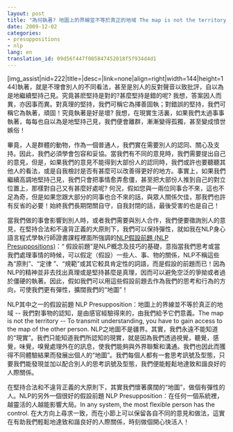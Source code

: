```yaml
---
layout: post
title: "為何執著? 地圖上的界線並不等於真正的地域 The map is not the territory"
date: 2009-12-02
categories:
- presuppositions
- nlp
lang: en
translation_id: 09d56f447f085847452018f5f934d4d1
---
```

<!--break-->
<p>[img_assist|nid=222|title=|desc=|link=none|align=right|width=144|height=144]執著，就是不理會別人的不同看法，甚至是別人的反對聲音以致批評，自以為是地繼續堅持己見。究竟甚麽堅持是對的?甚麼堅持是錯的呢? 我想，答案因人而異，亦因事而異。對真理的堅持，我們可稱它為擇善固執；對錯誤的堅持，我們可稱它為執著，頑固！究竟執著是好是壞? 我想，在現實生活裏，如果我們太過事事執著，每每也自以為是地堅持己見，我們便會離群，漸漸變得孤獨，甚至變成憤世嫉俗！ </p>

<p>畢竟，人是群體的動物，作為一個普通人，我們實在需要別人的認同、關心及支持。因此，我們必須學會包容和妥協。當我們有不同的意見時，我們需要提出自己的意見，但是，如果我們的意見不能得到大部份人的認同時，我們或許也要聽聽其他人的看法，或是自我檢討是否有甚麼可以改善得更好的地方。事實上，如果我們繼續高調地堅持己見，我們只會把事情愈弄愈僵，甚至把大部份人推到自己的對立位置上，那樣對自己又有甚麼好處呢? 何況，假如您與一兩位同事合不來，這也不足為奇，但是如果您跟大部分的同事也合不來的話，與眾人關係欠佳，那我們也許有反省的必要！始終我們長期閉關自守，自我封閉的話，最後受害的也是自己！</p>

<p>當我們做的事會影響到別人時，或者我們需要與別人合作，我們便要徵詢別人的意見，在堅持合法和不違背正義的大原則下，我們可以保持彈性，就如我在NLP身心語言程式學執行師證書課程裡面所強調的<a href="/articles/nlp/presuppositions" target="_new">NLP假設前題 (NLP Presuppositions)</a>：“ 假設前題”是NLP概念及技巧的基礎，意指當我們思考或當我們處理事情的時候，可以假定（假設）一些人、事、物的關係，NLP不稱這些為“原則”、“定律 ”、“規範”或其它較具肯定性的詞語，而是假設的前題而已！因為NLP的精神並非去找出真理或是堅持甚麼是真理，因而可以避免空泛的爭拗或者過於僵硬的執著。因此，假如我們可以用這些假設前題去作為我們的思考和行為的方向，可使我們更有彈性，擴闊我們的“地圖”！</p>

<p>NLP其中之一的假設前題 NLP Presupposition：地圖上的界線並不等於真正的地域 -- 我們對事物的認知，是由感官經驗得來的，由我們給予它們意義。The map is not the territory -- To transmit understanding, you have to gain access to the map of the other person. NLP之地圖不是疆界。其實，我們永遠不能知道的“現實”。我們只能知道我們所認知的現實，就是因為我們透過視覺，聽覺，感覺，味覺，嗅覺處理外在的訊息，使我們能夠與外界聯繫和溝通。我們也因此而獲得不同體驗結果而發展出個人的“地圖”。我們每個人都有一套思考訊號及型態，只要我們能發現並加以配合別人的思考訊號及型態，我們便能輕鬆地達致和諧良好的人際關係。</p>

<p>在堅持合法和不違背正義的大原則下，其實我們懷著廣闊的“地圖”，做個有彈性的人。NLP的另外一個很好的假設前題 NLP Presupposition：在任何一個系統裡，越靈活的人越能影響大局。In any system, the most flexible person has the control. 在大方向上尋求一致，而在小節上可以保留各自不同的意見和做法，這實在有助我們輕鬆地達致和諧良好的人際關係，時刻做個開心快活人！</p>

